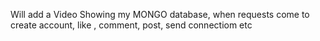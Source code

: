 Will add a Video Showing my MONGO database, when requests come to create account, like , comment, post, send connectiom etc
